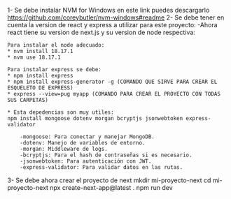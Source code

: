 1- Se debe instalar NVM for Windows en este link puedes descargarlo https://github.com/coreybutler/nvm-windows#readme
2- Se debe tener en cuenta la version de react y express a utilizar para este proyecto:
    -Ahora react tiene su version de next.js y su version de node respectiva:

    Para instalar el node adecuado:
    * nvm install 18.17.1
    * nvm use 18.17.1

    Para instalar express se debe:
    * npm install express
    * npm install express-generator -g (COMANDO QUE SIRVE PARA CREAR EL ESQUELETO DE EXPRESS)
    * express --view=pug myapp (COMANDO PARA CREAR EL PROYECTO CON TODAS SUS CARPETAS)

    * Esta depedencias son muy utiles:
    npm install mongoose dotenv morgan bcryptjs jsonwebtoken express-validator

        -mongoose: Para conectar y manejar MongoDB.
        -dotenv: Manejo de variables de entorno.
        -morgan: Middleware de logs.
        -bcryptjs: Para el hash de contraseñas si es necesario.
        -jsonwebtoken: Para autenticación con JWT.
        -express-validator: Para validar datos en las rutas.

3- Se debe ahora crear el proyecto de next
    mkdir mi-proyecto-next
    cd mi-proyecto-next
    npx create-next-app@latest .
    npm run dev
